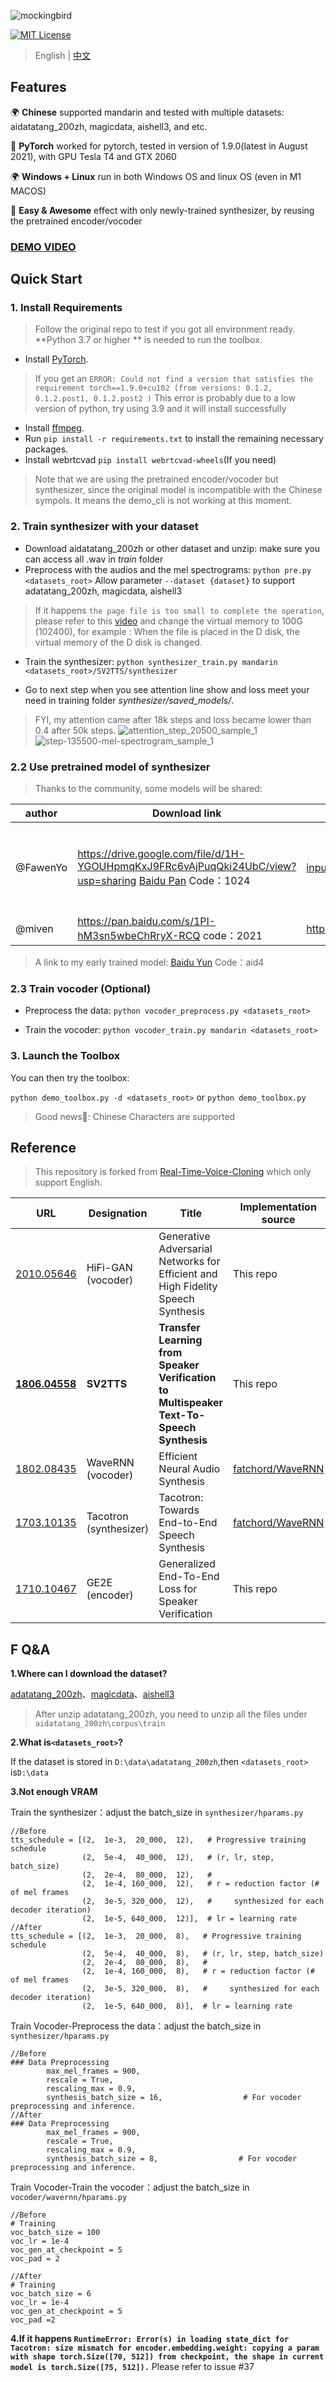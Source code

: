 ![mockingbird](https://user-images.githubusercontent.com/12797292/131216767-6eb251d6-14fc-4951-8324-2722f0cd4c63.jpg)


[![MIT License](https://img.shields.io/badge/license-MIT-blue.svg?style=flat)](http://choosealicense.com/licenses/mit/)

> English | [中文](README-CN.md)

## Features
🌍 **Chinese** supported mandarin and tested with multiple datasets: aidatatang_200zh, magicdata, aishell3, and etc.

🤩 **PyTorch** worked for pytorch, tested in version of 1.9.0(latest in August 2021), with GPU Tesla T4 and GTX 2060

🌍 **Windows + Linux** run in both Windows OS and linux OS (even in M1 MACOS)

🤩 **Easy & Awesome** effect with only newly-trained synthesizer, by reusing the pretrained encoder/vocoder


### [DEMO VIDEO](https://www.bilibili.com/video/BV1sA411P7wM/)

## Quick Start

### 1. Install Requirements
> Follow the original repo to test if you got all environment ready.
**Python 3.7 or higher ** is needed to run the toolbox.

* Install [PyTorch](https://pytorch.org/get-started/locally/).
> If you get an `ERROR: Could not find a version that satisfies the requirement torch==1.9.0+cu102 (from versions: 0.1.2, 0.1.2.post1, 0.1.2.post2 )` This error is probably due to a low version of python, try using 3.9 and it will install successfully
* Install [ffmpeg](https://ffmpeg.org/download.html#get-packages).
* Run `pip install -r requirements.txt` to install the remaining necessary packages.
* Install webrtcvad `pip install webrtcvad-wheels`(If you need)
> Note that we are using the pretrained encoder/vocoder but synthesizer, since the original model is incompatible with the Chinese sympols. It means the demo_cli is not working at this moment.
### 2. Train synthesizer with your dataset
* Download aidatatang_200zh or other dataset and unzip: make sure you can access all .wav in *train* folder
* Preprocess with the audios and the mel spectrograms:
`python pre.py <datasets_root>`
Allow parameter `--dataset {dataset}` to support adatatang_200zh, magicdata, aishell3

>If it happens `the page file is too small to complete the operation`, please refer to this [video](https://www.youtube.com/watch?v=Oh6dga-Oy10&ab_channel=CodeProf) and change the virtual memory to 100G (102400), for example : When the file is placed in the D disk, the virtual memory of the D disk is changed.


* Train the synthesizer:
`python synthesizer_train.py mandarin <datasets_root>/SV2TTS/synthesizer`

* Go to next step when you see attention line show and loss meet your need in training folder *synthesizer/saved_models/*.
> FYI, my attention came after 18k steps and loss became lower than 0.4 after 50k steps.
![attention_step_20500_sample_1](https://user-images.githubusercontent.com/7423248/128587252-f669f05a-f411-4811-8784-222156ea5e9d.png)
![step-135500-mel-spectrogram_sample_1](https://user-images.githubusercontent.com/7423248/128587255-4945faa0-5517-46ea-b173-928eff999330.png)

### 2.2 Use pretrained model of synthesizer
> Thanks to the community, some models will be shared:

| author | Download link | Preview Video | Info |
| --- | ----------- | ----- |----- |
|@FawenYo | https://drive.google.com/file/d/1H-YGOUHpmqKxJ9FRc6vAjPuqQki24UbC/view?usp=sharing [Baidu Pan](https://pan.baidu.com/s/1vSYXO4wsLyjnF3Unl-Xoxg) Code：1024  | [input](https://github.com/babysor/MockingBird/wiki/audio/self_test.mp3) [output](https://github.com/babysor/MockingBird/wiki/audio/export.wav) | 200k steps with local accent of Taiwan
|@miven| https://pan.baidu.com/s/1PI-hM3sn5wbeChRryX-RCQ code：2021 | https://www.bilibili.com/video/BV1uh411B7AD/

> A link to my early trained model: [Baidu Yun](https://pan.baidu.com/s/10t3XycWiNIg5dN5E_bMORQ)
Code：aid4

### 2.3 Train vocoder (Optional)
* Preprocess the data:
`python vocoder_preprocess.py <datasets_root>`

* Train the vocoder:
`python vocoder_train.py mandarin <datasets_root>`

### 3. Launch the Toolbox
You can then try the toolbox:

`python demo_toolbox.py -d <datasets_root>`
or
`python demo_toolbox.py`

> Good news🤩: Chinese Characters are supported


## Reference
> This repository is forked from [Real-Time-Voice-Cloning](https://github.com/CorentinJ/Real-Time-Voice-Cloning) which only support English.

| URL | Designation | Title | Implementation source |
| --- | ----------- | ----- | --------------------- |
| [2010.05646](https://arxiv.org/abs/2010.05646) | HiFi-GAN (vocoder)| Generative Adversarial Networks for Efficient and High Fidelity Speech Synthesis | This repo |
|[**1806.04558**](https://arxiv.org/pdf/1806.04558.pdf) | **SV2TTS** | **Transfer Learning from Speaker Verification to Multispeaker Text-To-Speech Synthesis** | This repo |
|[1802.08435](https://arxiv.org/pdf/1802.08435.pdf) | WaveRNN (vocoder) | Efficient Neural Audio Synthesis | [fatchord/WaveRNN](https://github.com/fatchord/WaveRNN) |
|[1703.10135](https://arxiv.org/pdf/1703.10135.pdf) | Tacotron (synthesizer) | Tacotron: Towards End-to-End Speech Synthesis | [fatchord/WaveRNN](https://github.com/fatchord/WaveRNN)
|[1710.10467](https://arxiv.org/pdf/1710.10467.pdf) | GE2E (encoder)| Generalized End-To-End Loss for Speaker Verification | This repo |

## F Q&A
**1.Where can I download the dataset?**

[adatatang_200zh](http://www.openslr.org/62/)、[magicdata](http://www.openslr.org/68/)、[aishell3](http://www.openslr.org/93/)
> After unzip adatatang_200zh, you need to unzip all the files under `aidatatang_200zh\corpus\train`

**2.What is`<datasets_root>`?**

If the dataset is stored in `D:\data\adatatang_200zh`,then `<datasets_root>` is`D:\data`

**3.Not enough VRAM**

Train the synthesizer：adjust the batch_size in `synthesizer/hparams.py`
```
//Before
tts_schedule = [(2,  1e-3,  20_000,  12),   # Progressive training schedule
                (2,  5e-4,  40_000,  12),   # (r, lr, step, batch_size)
                (2,  2e-4,  80_000,  12),   #
                (2,  1e-4, 160_000,  12),   # r = reduction factor (# of mel frames
                (2,  3e-5, 320_000,  12),   #     synthesized for each decoder iteration)
                (2,  1e-5, 640_000,  12)],  # lr = learning rate
//After
tts_schedule = [(2,  1e-3,  20_000,  8),   # Progressive training schedule
                (2,  5e-4,  40_000,  8),   # (r, lr, step, batch_size)
                (2,  2e-4,  80_000,  8),   #
                (2,  1e-4, 160_000,  8),   # r = reduction factor (# of mel frames
                (2,  3e-5, 320_000,  8),   #     synthesized for each decoder iteration)
                (2,  1e-5, 640_000,  8)],  # lr = learning rate
```

Train Vocoder-Preprocess the data：adjust the batch_size in `synthesizer/hparams.py`
```
//Before
### Data Preprocessing
        max_mel_frames = 900,
        rescale = True,
        rescaling_max = 0.9,
        synthesis_batch_size = 16,                  # For vocoder preprocessing and inference.
//After
### Data Preprocessing
        max_mel_frames = 900,
        rescale = True,
        rescaling_max = 0.9,
        synthesis_batch_size = 8,                  # For vocoder preprocessing and inference.
```

Train Vocoder-Train the vocoder：adjust the batch_size in `vocoder/wavernn/hparams.py`
```
//Before
# Training
voc_batch_size = 100
voc_lr = 1e-4
voc_gen_at_checkpoint = 5
voc_pad = 2

//After
# Training
voc_batch_size = 6
voc_lr = 1e-4
voc_gen_at_checkpoint = 5
voc_pad =2
```

**4.If it happens `RuntimeError: Error(s) in loading state_dict for Tacotron: size mismatch for encoder.embedding.weight: copying a param with shape torch.Size([70, 512]) from checkpoint, the shape in current model is torch.Size([75, 512]).`**
Please refer to issue #37